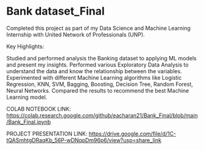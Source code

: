 # Bank dataset_Final

Completed this project as part of my Data Science and Machine Learning Internship with United Network of Professionals (UNP). 

Key Highlights:

Studied and performed analysis the Banking dataset to applying ML models and present my insights.
Performed various Exploratory Data Analysis to understand the data and know the relationship between the variables.
Experimented with different Machine Learning algorithms like Logistic Regression, KNN, SVM, Bagging, Boosting, Decision Tree, Random Forest, Neural Networks.
Compared the results to recommend the best Machine Learning model.

COLAB NOTEBOOK LINK: https://colab.research.google.com/github/eacharan21/Bank_Final/blob/main/Bank_Final.ipynb

PROJECT PRESENTATION LINK: https://drive.google.com/file/d/1C-tQASmhtgDRaqKb_56P-wDNqpDm96p6/view?usp=share_link
